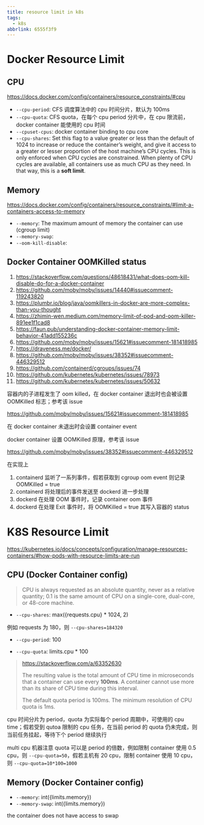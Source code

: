 ```yaml
---
title: resource limit in k8s
tags:
  - k8s
abbrlink: 6555f3f9
---
```


# Docker Resource Limit

## CPU

https://docs.docker.com/config/containers/resource_constraints/#cpu

* `--cpu-period`: CFS 调度算法中的 cpu 时间分片，默认为 100ms
* `--cpu-quota`: CFS quota，在每个 cpu period 分片中，在 cpu 限流前，docker container 能使用的 cpu 时间
* `--cpuset-cpus`: docker container binding to cpu core
* `--cpu-shares`: Set this flag to a value greater or less than the default of 1024 to increase or reduce the container’s weight, and give it access to a greater or lesser proportion of the host machine’s CPU cycles. This is only enforced when CPU cycles are constrained. When plenty of CPU cycles are available, all containers use as much CPU as they need. In that way, this is a **soft limit**.

## Memory

https://docs.docker.com/config/containers/resource_constraints/#limit-a-containers-access-to-memory

* `--memory`: The maximum amount of memory the container can use (cgroup limit)
* `--memory-swap`:
* `--oom-kill-disable`:

## Docker Container OOMKilled status

1. https://stackoverflow.com/questions/48618431/what-does-oom-kill-disable-do-for-a-docker-container
2. https://github.com/moby/moby/issues/14440#issuecomment-119243820
3. https://plumbr.io/blog/java/oomkillers-in-docker-are-more-complex-than-you-thought
4. https://zhimin-wen.medium.com/memory-limit-of-pod-and-oom-killer-891ee1f1cad8
5. https://faun.pub/understanding-docker-container-memory-limit-behavior-41add155236c
6. https://github.com/moby/moby/issues/15621#issuecomment-181418985
7. https://draveness.me/docker/
8. https://github.com/moby/moby/issues/38352#issuecomment-446329512
9. https://github.com/containerd/cgroups/issues/74
10. https://github.com/kubernetes/kubernetes/issues/78973
11. https://github.com/kubernetes/kubernetes/issues/50632

容器内的子进程发生了 oom killed，在 docker container 退出时也会被设置 OOMKilled 标志；参考该 issue

https://github.com/moby/moby/issues/15621#issuecomment-181418985

在 docker container 未退出时会设置 container event

docker container 设置 OOMKilled 原理，参考该 issue

https://github.com/moby/moby/issues/38352#issuecomment-446329512

在实现上

1. containerd 监听了一系列事件，假若获取到 cgroup oom event 则记录 OOMKilled = true
2. containerd 将处理后的事件发送至 dockerd 进一步处理
3. dockerd 在处理 OOM 事件时，记录 container oom 事件
4. dockerd 在处理 Exit 事件时，将 OOMKilled = true 其写入容器的 status

# K8S Resource Limit

https://kubernetes.io/docs/concepts/configuration/manage-resources-containers/#how-pods-with-resource-limits-are-run

## CPU (Docker Container config)

> CPU is always requested as an absolute quantity, never as a relative quantity; 0.1 is the same amount of CPU on a single-core, dual-core, or 48-core machine.

* `--cpu-shares`: max({requests.cpu} * 1024, 2)

例如 requests 为 180，则 `--cpu-shares=184320`

* `--cpu-period`: 100

* `--cpu-quota`: limits.cpu * 100

> https://stackoverflow.com/a/63352630
>
>  The resulting value is the total amount of CPU time in microseconds that a container can use every **100ms**. A container cannot use more than its share of CPU time during this interval.
>
> The default quota period is 100ms. The minimum resolution of CPU quota is 1ms.

cpu 时间分片为 period，quota 为实际每个 period 周期中，可使用的 cpu time；假若受到 qutoa 限制的 cpu 任务，在当前 period 的 quota 仍未完成，则当前任务挂起，等待下个 period 继续执行

multi cpu 机器注意 quota 可以是 period 的倍数，例如限制 container 使用 0.5 cpu，则 `--cpu-quota=50`，假若主机有 20 cpu，限制 container 使用 10 cpu，则 `--cpu-quota=10*100=1000`

## Memory (Docker Container config)

* `--memory`: int({limits.memory})
* `--memory-swap`: int({limits.memory})

the container does not have access to swap
